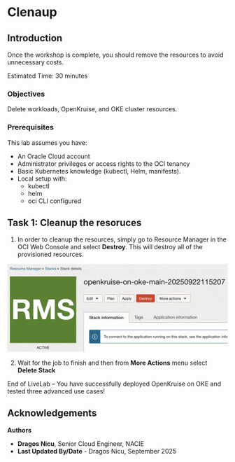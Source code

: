 # Clenaup

## Introduction

Once the workshop is complete, you should remove the resources to avoid unnecessary costs.

Estimated Time: 30 minutes

### **Objectives**

Delete workloads, OpenKruise, and OKE cluster resources.

### **Prerequisites**

This lab assumes you have:

* An Oracle Cloud account
* Administrator privileges or access rights to the OCI tenancy
* Basic Kubernetes knowledge (kubectl, Helm, manifests).
* Local setup with:
    - kubectl
    - helm
    - oci CLI configured

## Task 1: Cleanup the resoruces

1. In order to cleanup the resources, simply go to Resource Manager in the OCI Web Console and select **Destroy**. This will destroy all of the provisioned resources.

![destroy](images/destroy.png)

2. Wait for the job to finish and then from **More Actions** menu select **Delete Stack**



End of LiveLab – You have successfully deployed OpenKruise on OKE and tested three advanced use cases!

## Acknowledgements

**Authors**

* **Dragos Nicu**, Senior Cloud Engineer, NACIE
* **Last Updated By/Date** - Dragos Nicu, September 2025
